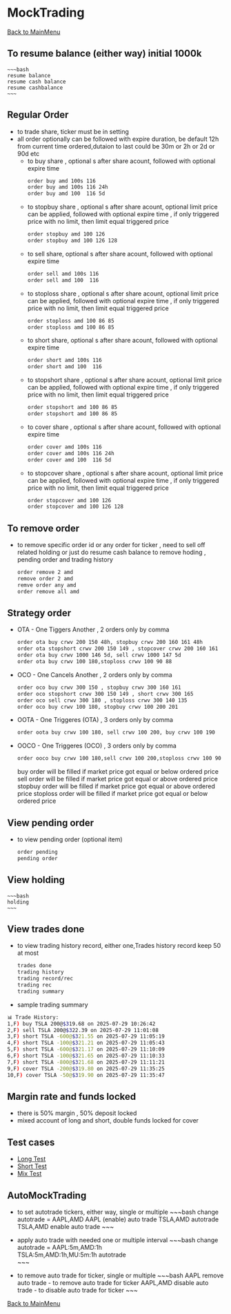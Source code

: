 
# MockTrading
[Back to MainMenu](/docs/helpmain.md)
## To resume balance (either way) initial 1000k
    
    ~~~bash
    resume balance 
    resume cash balance
    resume cashbalance
    ~~~
## Regular Order 
  * to trade share, ticker must be in setting
  * all order optionally can be followed with expire duration, be default 12h from current time ordered,dutaion to last could be 30m or 2h or 2d or 90d etc
    - to buy share , optional s after share acount, followed with optional expire time
      ~~~bash
      order buy amd 100s 116 
      order buy amd 100s 116 24h
      order buy amd 100  116 5d
      ~~~
    - to stopbuy share , optional s after share acount, optional limit price can be applied, followed with optional expire time , if only triggered price with no limit, then limit equal triggered price
      ~~~bash
      order stopbuy amd 100 126
      order stopbuy amd 100 126 128
      ~~~
    - to sell share, optional s after share acount, followed with optional expire time
      ~~~bash
      order sell amd 100s 116 
      order sell amd 100  116 
      ~~~
    - to stoploss share , optional s after share acount, optional limit price can be applied, followed with optional expire time , if only triggered price with no limit, then limit equal triggered price
      ~~~bash
      order stoploss amd 100 86 85
      order stoploss amd 100 86 85
      ~~~  
    - to short share, optional s after share acount, followed with optional expire time
      ~~~bash
      order short amd 100s 116 
      order short amd 100  116 
      ~~~
    - to stopshort share , optional s after share acount, optional limit price can be applied, followed with optional expire time , if only triggered price with no limit, then limit equal triggered price
      ~~~bash
      order stopshort amd 100 86 85
      order stopshort amd 100 86 85
      ~~~  
    - to cover share , optional s after share acount, followed with optional expire time
      ~~~bash
      order cover amd 100s 116 
      order cover amd 100s 116 24h
      order cover amd 100  116 5d
      ~~~
    - to stopcover share , optional s after share acount, optional limit price can be applied, followed with optional expire time , if only triggered price with no limit, then limit equal triggered price
      ~~~bash
      order stopcover amd 100 126
      order stopcover amd 100 126 128
      ~~~

## To remove order       

  * to remove specific order id or any order for ticker , need to sell off related holding  or just do resume cash balance to remove hoding , pending order and trading history
    ~~~bash
    order remove 2 amd  
    remove order 2 amd  
    remve order any amd 
    order remove all amd 
    ~~~

## Strategy order

  * OTA - One Tiggers Another , 2 orders only by comma 
    ~~~bash
    order ota buy crwv 200 150 48h, stopbuy crwv 200 160 161 48h
    order ota stopshort crwv 200 150 149 , stopcover crwv 200 160 161
    order ota buy crwv 1000 146 5d, sell crwv 1000 147 5d
    order ota buy crwv 100 180,stoploss crwv 100 90 88
    ~~~
    
  * OCO - One Cancels Another , 2 orders only by comma 
    ~~~bash
    order oco buy crwv 300 150 , stopbuy crwv 300 160 161
    order oco stopshort crwv 300 150 149 , short crwv 300 165
    order oco sell crwv 300 180 , stoploss crwv 300 140 135
    order oco buy crwv 100 180, stopbuy crwv 100 200 201    
    ~~~

  * OOTA - One Triggeres (OTA) , 3 orders only by comma     
    ~~~bash
    order oota buy crwv 100 180, sell crwv 100 200, buy crwv 100 190
    ~~~

  * OOCO - One Triggeres (OCO) , 3 orders only by comma     
    ~~~bash
    order ooco buy crwv 100 180,sell crwv 100 200,stoploss crwv 100 90 88
    ~~~
    
    buy order will be filled if market price got equal or below ordered price
    sell order will be filled if market price got equal or above ordered price
    stopbuy order will be filled if market price got equal or above ordered price
    stoploss order will be filled if market price got equal or below ordered price
    
## View pending order    
  * to view pending order (optional item)
    ~~~bash  
    order pending
    pending order
    ~~~
    
## View holding

    ~~~bash  
    holding
    ~~~

## View trades done
  * to view trading history record, either one,Trades history record keep 50 at most
    ~~~bash
    trades done
    trading history
    trading record/rec
    trading rec
    trading summary
    ~~~
  - sample trading summary
~~~bash
📊 Trade History:
1,F) buy TSLA 200@$319.68 on 2025-07-29 10:26:42
2,F) sell TSLA 200@$322.39 on 2025-07-29 11:01:08
3,F) short TSLA -600@$321.55 on 2025-07-29 11:05:19
4,F) short TSLA -100@$321.21 on 2025-07-29 11:05:43
5,F) short TSLA -600@$321.17 on 2025-07-29 11:10:09
6,F) short TSLA -100@$321.65 on 2025-07-29 11:10:33
7,F) short TSLA -800@$321.68 on 2025-07-29 11:11:21
9,F) cover TSLA -200@$319.80 on 2025-07-29 11:35:25
10,F) cover TSLA -50@$319.90 on 2025-07-29 11:35:47
~~~
    
## Margin rate and funds locked
  * there is 50% margin , 50% deposit locked
  * mixed account of long and short, double funds locked for cover

## Test cases
  * [Long Test](/docs/help/MockTestCaseLong.md) 
  * [Short Test](/docs/help/MockTestCaseShort.md) 
  * [Mix Test](/docs/help/MockTestCaseMix.md) 
  
## AutoMockTrading

   - to set autotrade tickers, either way, single or multiple
    ~~~bash
    change autotrade = AAPL,AMD
    AAPL (enable) auto trade
    TSLA,AMD autotrade
    TSLA,AMD enable auto trade
    ~~~
    
   - apply auto trade with needed one or multiple interval 
    ~~~bash
    change autotrade = AAPL:5m,AMD:1h  
    TSLA:5m,AMD:1h,MU:5m:1h autotrade  
    ~~~
   
   - to remove auto trade for ticker, single or multiple
    ~~~bash
    AAPL remove auto trade      - to remove auto trade for ticker
    AAPL,AMD disable auto trade      - to disable auto trade for ticker
    ~~~

   [Back to MainMenu](/docs/helpmain.md)